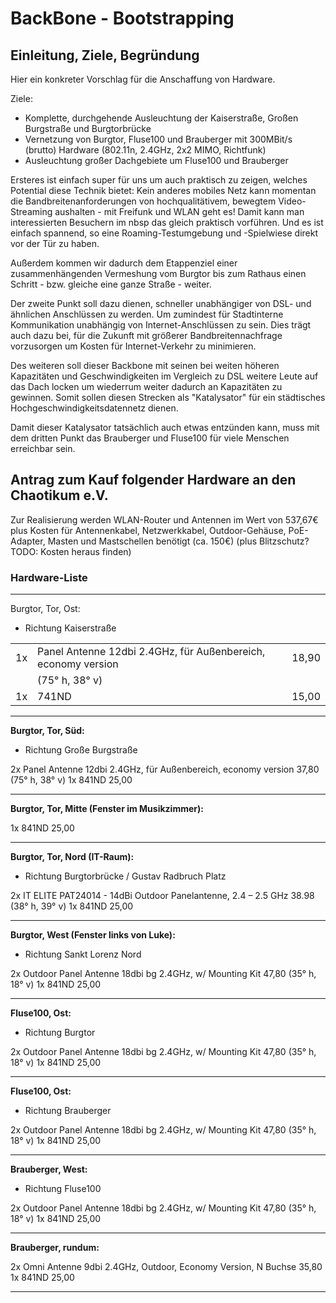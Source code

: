 # BackBone - Bootstrapping

## Einleitung, Ziele, Begründung

Hier ein konkreter Vorschlag für die Anschaffung von Hardware.

Ziele:
 * Komplette, durchgehende Ausleuchtung der Kaiserstraße, Großen Burgstraße
   und Burgtorbrücke
 * Vernetzung von Burgtor, Fluse100 und Brauberger mit 300MBit/s (brutto)
   Hardware (802.11n, 2.4GHz, 2x2 MIMO, Richtfunk)
 * Ausleuchtung großer Dachgebiete um Fluse100 und Brauberger


Ersteres ist einfach super für uns um auch praktisch zu zeigen, welches
Potential diese Technik bietet: Kein anderes mobiles Netz kann momentan
die Bandbreitenanforderungen von hochqualitätivem, bewegtem Video-Streaming
aushalten - mit Freifunk und WLAN geht es! Damit kann man interessierten
Besuchern im nbsp das gleich praktisch vorführen. Und es ist einfach
spannend, so eine Roaming-Testumgebung und -Spielwiese direkt vor der Tür
zu haben.

Außerdem kommen wir dadurch dem Etappenziel einer zusammenhängenden 
Vermeshung vom Burgtor bis zum Rathaus einen Schritt - bzw. gleiche eine
ganze Straße - weiter.


Der zweite Punkt soll dazu dienen, schneller unabhängiger von DSL- und
ähnlichen Anschlüssen zu werden. Um zumindest für Stadtinterne Kommunikation
unabhängig von Internet-Anschlüssen zu sein. Dies trägt auch dazu bei,
für die Zukunft mit größerer Bandbreitennachfrage vorzusorgen um Kosten
für Internet-Verkehr zu minimieren.

Des weiteren soll dieser Backbone mit seinen bei weiten höheren Kapazitäten
und Geschwindigkeiten im Vergleich zu DSL weitere Leute auf das Dach locken
um wiederrum weiter dadurch an Kapazitäten zu gewinnen. Somit sollen
diesen Strecken als "Katalysator" für ein städtisches
Hochgeschwindigkeitsdatennetz dienen.


Damit dieser Katalysator tatsächlich auch etwas entzünden kann, muss mit
dem dritten Punkt das Brauberger und Fluse100 für viele Menschen erreichbar
sein.

## Antrag zum Kauf folgender Hardware an den Chaotikum e.V.

Zur Realisierung werden WLAN-Router und Antennen im Wert von 537,67€
plus Kosten für Antennenkabel, Netzwerkkabel, Outdoor-Gehäuse,
PoE-Adapter, Masten und Mastschellen benötigt (ca. 150€)
(plus Blitzschutz? TODO: Kosten heraus finden)

### Hardware-Liste

----
Burgtor, Tor, Ost:
- Richtung Kaiserstraße

|    |                                                                |       |
|----|----------------------------------------------------------------|-------|
| 1x | Panel Antenne 12dbi 2.4GHz, für Außenbereich, economy version  | 18,90 |
|    | (75° h, 38° v)                                                 |       |
| 1x | 741ND                                                          | 15,00 |

----
**Burgtor, Tor, Süd:**
- Richtung Große Burgstraße

2x Panel Antenne 12dbi 2.4GHz, für Außenbereich, economy version	37,80
   (75° h, 38° v)
1x 841ND								25,00

----
**Burgtor, Tor, Mitte (Fenster im Musikzimmer):**

1x 841ND								25,00

----
**Burgtor, Tor, Nord (IT-Raum):**
- Richtung Burgtorbrücke / Gustav Radbruch Platz

2x IT ELITE PAT24014 - 14dBi Outdoor Panelantenne, 2.4 – 2.5 GHz	38.98
   (38° h, 39° v)
1x 841ND								25,00

----
**Burgtor, West (Fenster links von Luke):**
- Richtung Sankt Lorenz Nord

2x Outdoor Panel Antenne 18dbi bg 2.4GHz, w/ Mounting Kit		47,80
   (35° h, 18° v)
1x 841ND								25,00

----
**Fluse100, Ost:**
- Richtung Burgtor

2x Outdoor Panel Antenne 18dbi bg 2.4GHz, w/ Mounting Kit		47,80
   (35° h, 18° v)
1x 841ND								25,00

----
**Fluse100, Ost:**
- Richtung Brauberger

2x Outdoor Panel Antenne 18dbi bg 2.4GHz, w/ Mounting Kit		47,80
   (35° h, 18° v)
1x 841ND								25,00

----
**Brauberger, West:**
- Richtung Fluse100

2x Outdoor Panel Antenne 18dbi bg 2.4GHz, w/ Mounting Kit		47,80
   (35° h, 18° v)
1x 841ND								25,00

----
**Brauberger, rundum:**

2x Omni Antenne 9dbi 2.4GHz, Outdoor, Economy Version, N Buchse		35,80
1x 841ND								25,00

----
